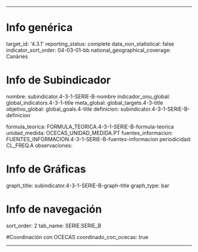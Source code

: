 ---

# Info genérica
target_id: '4.3.1'
reporting_status: complete
data_non_statistical: false
indicator_sort_order: 04-03-01-bb
national_geographical_coverage: Canàries

# Info de Subindicador
nombre: subindicator.4-3-1-SERIE-B-nombre
indicador_onu_global: global_indicators.4-3-1-title
meta_global: global_targets.4-3-title
objetivo_global: global_goals.4-title
definicion: subindicator.4-3-1-SERIE-B-definicion

formula_teorica: FORMULA_TEORICA.4-3-1-SERIE-B-formula-teorica
unidad_medida: OCECAS_UNIDAD_MEDIDA.PT
fuentes_informacion: FUENTES_INFORMACION.4-3-1-SERIE-B-fuentes-informacion
periodicidad: CL_FREQ.A
observaciones:

# Info de Gráficas
graph_title: subindicator.4-3-1-SERIE-B-graph-title
graph_type: bar

# Info de navegación
sort_order: 2
tab_name: SERIE.SERIE_B

#Coordinación con OCECAS
coordinado_con_ocecas: true

---